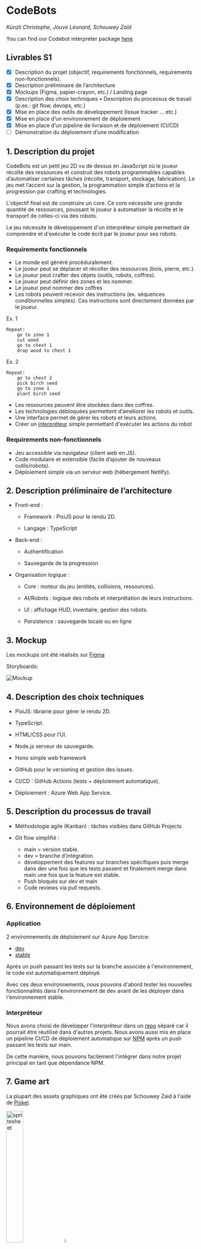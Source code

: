 # CodeBots

*Künzli Christophe, Jouve Léonard, Schouwey Zaïd*

You can find our Codebot interpreter package [here](https://github.com/LeonardJouve/CodeBotsInterpreter)

## Livrables S1

- [X] Description du projet (objectif, requirements fonctionnels, requirements non-fonctionnels).
- [X] Description préliminaire de l’architecture
- [X] Mockups (Figma, papier-crayon, etc.) / Landing page
- [X] Description des choix techniques • Description du processus de travail (p.ex.: git flow, devops, etc.)
- [X] Mise en place des outils de développement (Issue tracker … etc.)
- [X] Mise en place d’un environnement de déploiement
- [X] Mise en place d’un pipeline de livraison et de déploiement (CI/CD)
- [ ] Démonstration du déploiement d’une modification

## 1. Description du projet

CodeBots est un petit jeu 2D vu de dessus en JavaScript où le joueur récolte des ressources et construit des robots
programmables capables d’automatiser certaines tâches (récolte, transport, stockage, fabrication). Le jeu met l’accent
sur la gestion, la programmation simple d’actions et la progression par crafting et technologies.

L'objectif final est de construire un core. Ce core nécessite une grande quantité de ressources, poussant le joueur à
automatiser la récolte et le transport de celles-ci via des robots.

Le jeu nécessite le développement d'un interpréteur simple permettant de comprendre et d'exécuter le code écrit par le
joueur pour ses robots.

### Requirements fonctionnels

- Le monde est généré procéduralement.
- Le joueur peut se déplacer et récolter des ressources (bois, pierre, etc.).
- Le joueur peut crafter des objets (outils, robots, coffres).
- Le joueur peut définir des zones et les nommer.
- Le joueur peut nommer des coffres
- Les robots peuvent recevoir des instructions (ex. séquences conditionnelles simples). Ces instructions sont
  directement données par le joueur.

Ex. 1

```
Repeat:
    go to zone 1
    cut wood
    go to chest 1
    drop wood to chest 1
```

Ex. 2

```
Repeat:
    go to chest 2
    pick birch seed
    go to zone 1
    plant birch seed
```

- Les ressources peuvent être stockées dans des coffres.
- Les technologies débloquées permettent d’améliorer les robots et outils.
- Une interface permet de gérer les robots et leurs actions.
- Créer un [interpréteur](https://github.com/LeonardJouve/CodeBotsInterpreter) simple permettant d'exécuter les actions
  du robot

### Requirements non-fonctionnels

- Jeu accessible via navigateur (client web en JS).
- Code modulaire et extensible (facile d’ajouter de nouveaux outils/robots).
- Déploiement simple via un serveur web (hébergement Netlify).

## 2. Description préliminaire de l’architecture

- Front-end :

    - Framework : PixiJS pour le rendu 2D.

    - Langage : TypeScript

- Back-end :
    - Authentification

    - Sauvegarde de la progression

- Organisation logique :

    - Core : moteur du jeu (entités, collisions, ressources).

    - AI/Robots : logique des robots et interprétation de leurs instructions.

    - UI : affichage HUD, inventaire, gestion des robots.

    - Persistence : sauvegarde locale ou en ligne

## 3. Mockup

Les mockups ont été réalisés
sur [Figma](https://www.figma.com/design/tnGuliOxWSMdlvZOj1Epsm/Game?node-id=0-1&p=f&t=2IQgDc3RoBgWTm9V-0)

Storyboards:

![Mockup](./res/storyboard.png)

## 4. Description des choix techniques

- PixiJS: librairie pour gérer le rendu 2D.

- TypeScript.

- HTML/CSS pour l’UI.

- Node.js serveur de sauvegarde.

- Hono simple web framework

- GitHub pour le versioning et gestion des issues.

- CI/CD : GitHub Actions (tests + déploiement automatique).

- Déploiement : Azure Web App Service.

## 5. Description du processus de travail

- Méthodologie agile (Kanban) : tâches visibles dans GitHub Projects

- Git flow simplifié :
    - main = version stable.
    - dev = branche d’intégration.
    - développement des features sur branches spécifiques puis merge dans dev une fois que les tests passent et
      finalement merge dans main une fois que la feature est stable.
    - Push bloqués sur dev et main
    - Code reviews via pull requests.

## 6. Environnement de déploiement

### Application

2 environnements de déploiement sur Azure App Service:

- [dev](https://codebots-dev-web-app.azurewebsites.net/)
- [stable](https://codebots-stable-web-app.azurewebsites.net/)

Après un push passant les tests sur la branche associée à l'environnement, le code est automatiquement déployé.

Avec ces deux environnements, nous pouvons d'abord tester les nouvelles fonctionnalités dans l'environnement de dev
avant de les déployer dans l'environnement stable.

### Interpréteur

Nous avons choisi de développer l'interpréteur dans un [repo](https://github.com/LeonardJouve/CodeBotsInterpreter)
séparé car il pourrait être réutilisé dans d'autres projets. Nous avons aussi mis en place un pipeline CI/CD de
déploiement automatique sur [NPM](https://www.npmjs.com/package/codebotsinterpreter) après un push passant les tests sur
main.

De cette manière, nous pouvons facilement l'intégrer dans notre projet principal en tant que dépendance NPM.

## 7. Game art

La plupart des assets graphiques ont été créés par Schouwey Zaid à l'aide de [Piskel](https://www.piskelapp.com/).

<img src="./src/client/public/assets/spritesheet.png" alt="spritesheet" style="width: 30%">

<img src="./src/client/public/assets/trees.png" alt="trees" style="width: 5%;" >

Les éléments de GUI proviennent du pack
gratuit : [Tiny Wonder GUI Pack](https://butterymilk.itch.io/tiny-wonder-gui-pack).

![spirtesheet](./src/client/public/assets/gui.png)

Le personnage vient du pack gratuit : [pixelrpg](https://snoblin.itch.io/pixel-rpg-free-npc).

![spirtesheet](./src/client/public/assets/character.png)


